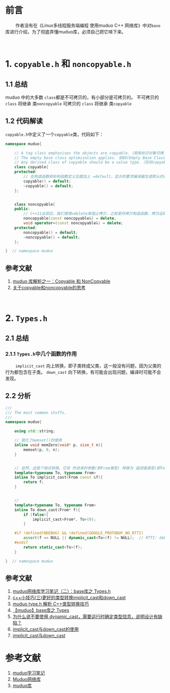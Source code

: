 # 前言
&emsp;&emsp; 作者没有在《Linux多线程服务端编程 使用muduo C++ 网络库》中对`base`库进行介绍，为了彻底弄懂muduo库，必须自己把它啃下来。





&emsp;
&emsp;
# 1. `copyable.h` 和 `noncopyable.h`
## 1.1 总结
muduo 中的大多数 `class`都是不可拷贝的，有小部分是可拷贝的。
不可拷贝的 `class` 将继承 类`noncopyable`
可拷贝的 `class` 将继承 类`copyable`

## 1.2 代码解读
`copyable.h`中定义了一个`copyable`类，代码如下：
```cpp
namespace muduo{

    // A tag class emphasises the objects are copyable.（用来标识对象可拷贝）
    // The empty base class optimization applies.（EBO(Empty Base Class Optimization)空基类优化）
    // Any derived class of copyable should be a value type.（任何copyable的子类都应该为值类型）
    class copyable{
    protected:
        // 在构造函数和析构函数定义后面加上 =default，显示的要求编译器生成默认的构造和析构函数
        copyable() = default;
        ~copyable() = default;
    };


    class noncopyable{
    public:
        // C++11出现后，我们使用=delete来阻止拷贝，之前是将拷贝构造函数、拷贝运算符定义为private来做到
        noncopyable(const noncopyable&) = delete;
        void operator=(const noncopyable&) = delete;
    protected:
        noncopyable() = default;
        ~noncopyable() = default;
    };

}  // namespace muduo
```

## 参考文献
1. [muduo 库解析之一：Copyable 和 NonCopyable](https://www.cnblogs.com/xiaojianliu/p/14692796.html)
2. [关于copyable和noncopyable的思考](https://zhuanlan.zhihu.com/p/387664658)





&emsp;
&emsp;
# 2. `Types.h`
## 2.1 总结
### 2.1.1 `Types.h`中几个函数的作用
&emsp;&emsp; 
`implicit_cast` 向上转换，即子类转成父类，这一般没有问题，因为父类的行为都包含在子类。
`down_cast` 向下转换，有可能会出现问题，编译时可能不会发现。

 

## 2.2 分析
```cpp
///
/// The most common stuffs.
///
namespace muduo{

    using std::string;

    // 简化了memset()的使用
    inline void memZero(void* p, size_t n){
        memset(p, 0, n);
    }


    // 显然，这是个隐式转换，它将 传进来的参数(即From类型) 转换为 返回值类型(即To类型)
    template<typename To, typename From>
    inline To implicit_cast(From const &f){
        return f;
    }


    // 
    template<typename To, typename From>     
    inline To down_cast(From* f){
        if (false){
            implicit_cast<From*, To>(0);
        }

    #if !defined(NDEBUG) && !defined(GOOGLE_PROTOBUF_NO_RTTI)
        assert(f == NULL || dynamic_cast<To>(f) != NULL);  // RTTI: debug mode only!
    #endif
        return static_cast<To>(f);
    }

}  // namespace muduo
```

## 参考文献
1. [muduo网络库学习笔记（二）：base库之 Types.h](https://www.codeleading.com/article/34434374043/)
2. [c++小技巧(三)更好的类型转换implicit_cast和down_cast](https://blog.csdn.net/xiaoc_fantasy/article/details/79570788)
3. [muduo type.h 解析 C++类型转换技巧](https://blog.csdn.net/weixin_40021744/article/details/88802969)
4. [【muduo】base库之 Types](https://blog.csdn.net/qq_34201858/article/details/104908916)
5. [为什么说不要使用 dynamic_cast，需要运行时确定类型信息，说明设计有缺陷？](https://www.zhihu.com/question/22445339)
6. [implicit_cast与down_cast的使用](https://blog.csdn.net/qq_34400232/article/details/119081262)
7. [implicit_cast与down_cast](https://www.52pojie.cn/thread-1349334-1-1.html)






# 参考文献
1. [muduo学习笔记](https://blog.csdn.net/qq_39898877/category_10272331.html)
2. [Muduo网络库](https://blog.csdn.net/daaikuaichuan/category_8549087.html?spm=1001.2014.3001.5482)
3. [muduo库](https://blog.csdn.net/wanggao_1990/category_11209321.html)
